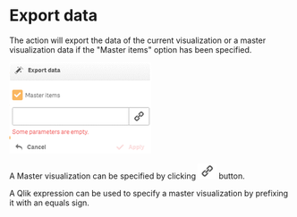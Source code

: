# Export data

The action will export the data of the current visualization or a master visualization data if the "Master items" option has been specified.

![](<../.gitbook/assets/image (142).png>)

A Master visualization can be specified by clicking <img src="../.gitbook/assets/image (143).png" alt="" data-size="original"> button.

A Qlik expression can be used to specify a master visualization by prefixing it with an equals sign.
